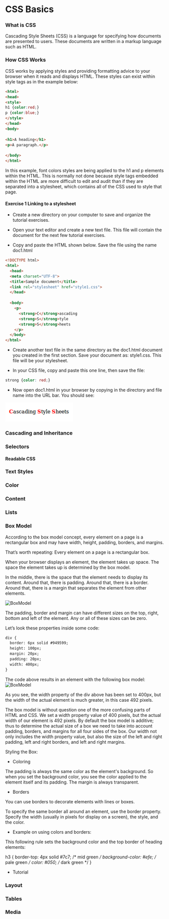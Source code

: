 # CSS Basics

### What is CSS

Cascading Style Sheets (CSS) is a language for specifying how documents are presented to users. These documents are written in a markup language such as HTML.

### How CSS Works

CSS works by applying styles and providing formatting advice to your browser when it reads and displays HTML. These styles can exist within style tags as in the example below:

```html
<html>
<head>
<style>
h1 {color:red;}
p {color:blue;}
</style>
</head>
<body>

<h1>A heading</h1>
<p>A paragraph.</p>

</body>
</html>

```
In this example, font colors styles are being applied to the h1 and p elements within the HTML. This is normally not done because style tags embedded within the HTML are more difficult to edit and audit than if they are separated into a stylesheet, which contains all of the CSS used to style that page.

#### Exercise 1 Linking to a stylesheet

* Create a new directory on your computer to save and organize the tutorial exercises.

* Open your text editor and create a new text file. This file will contain the document for the next few tutorial exercises.

* Copy and paste the HTML shown below. Save the file using the name doc1.html

```html
<!DOCTYPE html>
<html>
  <head>
  <meta charset="UTF-8">
  <title>Sample document</title>
  <link rel="stylesheet" href="style1.css">
  </head>

  <body>
    <p>
      <strong>C</strong>ascading
      <strong>S</strong>tyle
      <strong>S</strong>heets
    </p>
  </body>
</html>

```
* Create another text file in the same directory as the doc1.html document you created in the first section.
Save your document as: style1.css. This file will be your stylesheet.

* In your CSS file, copy and paste this one line, then save the file:

```css
strong {color: red;}
```

* Now open doc1.html in your browser by copying in the directory and file name into the URL bar. You should see:

![Exercise 1 example](CSS.png)

### Cascading and Inheritance

### Selectors

#### Readable CSS

### Text Styles

### Color

### Content

### Lists

### Box Model

According to the box model concept, every element on a page is a rectangular box and may have width, height, padding, borders, and margins.

That’s worth repeating: Every element on a page is a rectangular box.

When your browser displays an element, the element takes up space. The space the element takes up is determined by the box model.

In the middle, there is the space that the element needs to display its content. Around that, there is padding. Around that, there is a border. Around that, there is a margin that separates the element from other elements.


![BoxModel](http://www.codeproject.com/KB/HTML/567385/boxmodel-image.png)


The padding, border and margin can have different sizes on the top, right, bottom and left of the element. Any or all of these sizes can be zero.

Let’s look these properties inside some code:

```HTML
div {
  border: 6px solid #949599;
  height: 100px;
  margin: 20px;
  padding: 20px;
  width: 400px;
}
```
The code above results in an element with the following box model:
![BoxModel](http://learn.shayhowe.com/assets/images/courses/html-css/opening-the-box-model/box-model.png)

As you see, the width property of the div above has been set to 400px, but the width of the actual element is much greater, in this case 492 pixels.

The box model is without question one of the more confusing parts of HTML and CSS. We set a width property value of 400 pixels, but the actual width of our element is 492 pixels. By default the box model is additive; thus to determine the actual size of a box we need to take into account padding, borders, and margins for all four sides of the box. Our width not only includes the width property value, but also the size of the left and right padding, left and right borders, and left and right margins.

Styling the Box:

* Coloring

The padding is always the same color as the element's background. So when you set the background color, you see the color applied to the element itself and its padding. The margin is always transparent.

* Borders

You can use borders to decorate elements with lines or boxes.

To specify the same border all around an element, use the border property. Specify the width (usually in pixels for display on a screen), the style, and the color.

* Example on using colors and borders:

This following rule sets the background color and the top border of heading elements:

h3 {
  border-top: 4px solid #7c7; /* mid green */
  background-color: #efe;     /* pale green */
  color: #050;                /* dark green */
  }

* Tutorial


### Layout

### Tables

### Media
